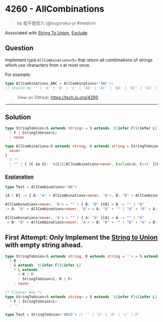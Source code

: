 # 4260 - AllCombinations
> by 蛭子屋双六 (@sugoroku-y) #medium 

Associated with [String To Union](string-to-union.md), [Exclude](../easy/exclude.md)

## Question

Implement type ```AllCombinations<S>``` that return all combinations of strings which use characters from ```S``` at most once.

For example:

```ts
type AllCombinations_ABC = AllCombinations<'ABC'>;
// should be '' | 'A' | 'B' | 'C' | 'AB' | 'AC' | 'BA' | 'BC' | 'CA' | 'CB' | 'ABC' | 'ACB' | 'BAC' | 'BCA' | 'CAB' | 'CBA'
```

> View on GitHub: https://tsch.js.org/4260

---

## Solution
```ts
type StringToUnion<S extends string> = S extends `${infer F}${infer L}`
  ? F | StringToUnion<L>
  : never

type AllCombinations<S extends string, U extends string = StringToUnion<S>> = [U] extends [
  never
]
  ? ""
  : "" | { [C in U]: `${C}${AllCombinations<never, Exclude<U, C>>}` }[U];
```

### [Explanation](https://ghaiklor.github.io/type-challenges-solutions/en/medium-nomiwase.html)
```ts
type Test = AllCombinations<"AB">

[A | B] -> { A: "A" + AllCombinations<never, 'B'>, B: "B" + AllCombinations<never, A> }[A | B]-> { A: "A" | "AB", B: "B" | "BA" }

AllCombinations<never, 'B'> = "" | { B: "B" }[B] = B -> "" | "B"
-> A: "A" + AllCombinations<never, 'B'> = A: "A" + "" | "A" + "B" = A: "A" | "AB"

AllCombinations<never, 'A'> = "" | { A: "A" }[A] = A -> "" | "A"
-> B: "B" + AllCombinations<never, 'A'> = B: "B" + "" | "B" + "A" = B: "B" | "BA"
```

## First Attempt: Only Implement the [String to Union](string-to-union.md) with empty string ahead.
```ts
type StringToUnion<S extends string, R extends string = ''> = S extends ''
  ? R
  : S extends `${infer F}${infer L}`
    ? L extends ''
      ? R | F
      : StringToUnion<L, R | F>
    : never

/* Cleaner Way */
type StringToUnion<S extends string> = S extends `${infer F}${infer L}`
  ? F | StringToUnion<L>
  : ''

type Test = StringToUnion<'ABCD'> // '' | 'A' | 'B' | 'C' |'D'
```


